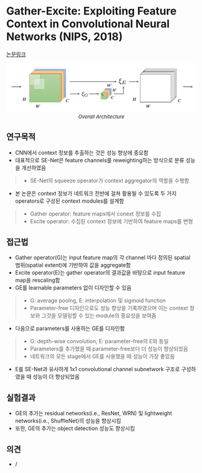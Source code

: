 # Gather-Excite: Exploiting Feature Context in Convolutional Neural Networks (NIPS, 2018)

[논문링크](https://proceedings.neurips.cc/paper/2018/hash/dc363817786ff182b7bc59565d864523-Abstract.html)

<p align="center">
    <img width="600" alt='fig1' src="./img/01_22_01.png?raw=true"></br>
    <em><font size=2>Overall Architecture</font></em>
</p>

## 연구목적
- CNN에서 context 정보를 추출하는 것은 성능 향상에 중요함
- 대표적으로 SE-Net은 feature channels를 reweighting하는 방식으로 분류 성능을 개선하였음
> - SE-Net의 squeeze operator가 context aggregator의 역할을 수행함
- 본 논문은 context 정보가 네트워크 전반에 걸쳐 활용될 수 있도록 두 가지 operators로 구성된 context modules를 설계함
> - Gather operator: feature maps에서 conext 정보를 수집
> - Excite operator: 수집된 context 정보에 기반하여 feature maps를 변형

## 접근법
- Gather operator(G)는 input feature map의 각 channel 마다 정의된 spatial 범위(spatial extent)에 기반하여 값을 aggregate함
- Excite operator(E)는 gather operator의 결과값을 바탕으로 input feature map을 rescaling함
- GE를 learnable parameters 없이 디자인할 수 있음
> - G: average poolng, E: interpolation 및 sigmoid function
> - Parameter-free 디자인으로도 성능 향상을 기록하였으며 이는 context 정보와 그것을 모델링할 수 있는 module의 중요성을 보여줌
- 다음으로 parameters를 사용하는 GE를 디자인함
> - G: depth-wise convolution, E: parameter-free의 E와 동일
> - Parameters를 추가했을 때 parameter-free보다 더 성능이 향상되었음
> - 네트워크의 모든 stage에서 GE를 사용했을 때 성능이 가장 좋았음
- E를 SE-Net과 유사하게 1x1 convolutional channel subnetwork 구조로 구성하였을 때 성능이 더 향상되었음

## 실험결과
- GE의 추가는 residual networks(i.e., ResNet, WRN) 및 lightweight networks(i.e., ShuffleNet)의 성능을 향상시킴
- 또한, GE의 추가는 object detection 성능도 향상시킴

## 의견
- /